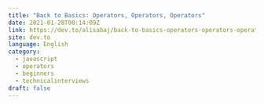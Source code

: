```yaml
---
title: "Back to Basics: Operators, Operators, Operators"
date: 2021-01-28T00:14:09Z
link: https://dev.to/alisabaj/back-to-basics-operators-operators-operators-3l3h?utm_medium=RSS&utm_source=news.12bit.vn
site: dev.to
language: English
category:
  - javascript
  - operators
  - beginners
  - technicalinterviews
draft: false
---
```

